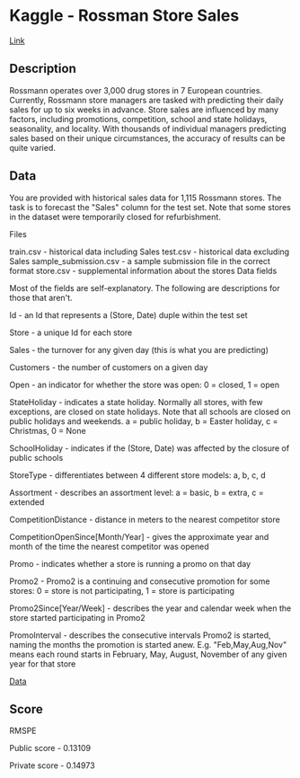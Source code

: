 # Kaggle - Rossman Store Sales
<a href="https://www.kaggle.com/c/rossmann-store-sales/overview"> Link </a>
## Description
Rossmann operates over 3,000 drug stores in 7 European countries. Currently, Rossmann store managers are tasked with predicting their daily sales for up to six weeks in advance. 
Store sales are influenced by many factors, including promotions, competition, school and state holidays, seasonality, and locality. 
With thousands of individual managers predicting sales based on their unique circumstances, the accuracy of results can be quite varied.

## Data
You are provided with historical sales data for 1,115 Rossmann stores. The task is to forecast the "Sales" column for the test set. Note that some stores in the dataset were temporarily closed for refurbishment.

Files

train.csv - historical data including Sales
test.csv - historical data excluding Sales
sample_submission.csv - a sample submission file in the correct format
store.csv - supplemental information about the stores
Data fields

Most of the fields are self-explanatory. The following are descriptions for those that aren't.

Id - an Id that represents a (Store, Date) duple within the test set

Store - a unique Id for each store

Sales - the turnover for any given day (this is what you are predicting)

Customers - the number of customers on a given day

Open - an indicator for whether the store was open: 0 = closed, 1 = open

StateHoliday - indicates a state holiday. Normally all stores, with few exceptions, are closed on state holidays. Note that all schools are closed on public holidays and weekends. a = public holiday, b = Easter holiday, c = Christmas, 0 = None

SchoolHoliday - indicates if the (Store, Date) was affected by the closure of public schools

StoreType - differentiates between 4 different store models: a, b, c, d

Assortment - describes an assortment level: a = basic, b = extra, c = extended

CompetitionDistance - distance in meters to the nearest competitor store

CompetitionOpenSince[Month/Year] - gives the approximate year and month of the time the nearest competitor was opened

Promo - indicates whether a store is running a promo on that day

Promo2 - Promo2 is a continuing and consecutive promotion for some stores: 0 = store is not participating, 1 = store is participating

Promo2Since[Year/Week] - describes the year and calendar week when the store started participating in Promo2

PromoInterval - describes the consecutive intervals Promo2 is started, naming the months the promotion is started anew. E.g. "Feb,May,Aug,Nov" means each round starts in February, May, August, November of any given year for that store

<a href="https://www.kaggle.com/c/rossmann-store-sales/data"> Data </a>

## Score
RMSPE

Public score - 0.13109

Private score - 0.14973
